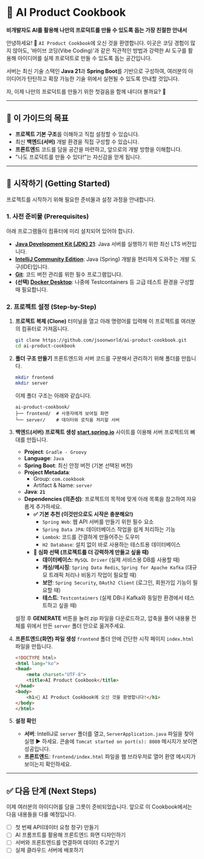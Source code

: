 # 🍳 AI Product Cookbook

**비개발자도 AI를 활용해 나만의 프로덕트를 만들 수 있도록 돕는 가장 친절한 안내서**

안녕하세요\! 👋 `AI Product Cookbook`에 오신 것을 환영합니다.
이곳은 코딩 경험이 많지 않아도, '바이브 코딩(Vibe Coding)'과 같은 직관적인 방법과 강력한 AI 도구를 활용해 아이디어를 실제 프로덕트로 만들 수 있도록 돕는 공간입니다.

서버는 최신 기술 스택인 **Java 21**과 **Spring Boot**를 기반으로 구성하여, 여러분의 아이디어가 탄탄하고 확장 가능한 기술 위에서 실현될 수 있도록 안내할 것입니다.

자, 이제 나만의 프로덕트를 만들기 위한 첫걸음을 함께 내디뎌 볼까요? 🚀

-----

## 🎯 이 가이드의 목표

  * **프로젝트 기본 구조**를 이해하고 직접 설정할 수 있습니다.
  * 최신 **백엔드(서버)** 개발 환경을 직접 구성할 수 있습니다.
  * **프론트엔드** 코드를 담을 공간을 마련하고, 앞으로의 개발 방향을 이해합니다.
  * "나도 프로덕트를 만들 수 있다\!"는 자신감을 얻게 됩니다.

-----

## 🚀 시작하기 (Getting Started)

프로젝트를 시작하기 위해 필요한 준비물과 설정 과정을 안내합니다.

### 1\. 사전 준비물 (Prerequisites)

아래 프로그램들이 컴퓨터에 미리 설치되어 있어야 합니다.

  * **[Java Development Kit (JDK) 21](https://www.google.com/search?q=https://www.oracle.com/java/technologies/downloads/%23jdk21)**: Java 서버를 실행하기 위한 최신 LTS 버전입니다.
  * **[IntelliJ Community Edition](https://www.jetbrains.com/idea/download/)**: Java (Spring) 개발을 편리하게 도와주는 개발 도구(IDE)입니다.
  * **[Git](https://git-scm.com/downloads)**: 코드 버전 관리를 위한 필수 프로그램입니다.
  * **(선택) [Docker Desktop](https://www.docker.com/products/docker-desktop/)**: 나중에 Testcontainers 등 고급 테스트 환경을 구성할 때 필요합니다.

### 2\. 프로젝트 설정 (Step-by-Step)

1.  **프로젝트 복제 (Clone)**
    터미널을 열고 아래 명령어를 입력해 이 프로젝트를 여러분의 컴퓨터로 가져옵니다.

    ```bash
    git clone https://github.com/jsoonworld/ai-product-cookbook.git
    cd ai-product-cookbook
    ```

2.  **폴더 구조 만들기**
    프론트엔드와 서버 코드를 구분해서 관리하기 위해 폴더를 만듭니다.

    ```bash
    mkdir frontend
    mkdir server
    ```

    이제 폴더 구조는 아래와 같습니다.

    ```
    ai-product-cookbook/
    ├── frontend/  # 사용자에게 보여질 화면
    └── server/    # 데이터와 로직을 처리할 서버
    ```

3.  **백엔드(서버) 프로젝트 생성**
    [**start.spring.io**](https://start.spring.io/) 사이트를 이용해 서버 프로젝트의 뼈대를 만듭니다.

      * **Project**: `Gradle - Groovy`
      * **Language**: `Java`
      * **Spring Boot**: 최신 안정 버전 (기본 선택된 버전)
      * **Project Metadata**:
          * Group: `com.cookbook`
          * Artifact & Name: `server`
      * **Java**: **`21`**
      * **Dependencies (의존성)**: 프로젝트의 목적에 맞게 아래 목록을 참고하여 자유롭게 추가하세요.
          * **✅ 기본 추천 (이것만으로도 시작은 충분해요\!)**
              * `Spring Web`: 웹 API 서버를 만들기 위한 필수 요소
              * `Spring Data JPA`: 데이터베이스 작업을 쉽게 처리하는 기능
              * `Lombok`: 코드를 간결하게 만들어주는 도우미
              * `H2 Database`: 설치 없이 바로 사용하는 테스트용 데이터베이스
          * **🚀 심화 선택 (프로젝트를 더 강력하게 만들고 싶을 때)**
              * **데이터베이스**: `MySQL Driver` (실제 서비스용 DB를 사용할 때)
              * **캐싱/메시징**: `Spring Data Redis`, `Spring for Apache Kafka` (대규모 트래픽 처리나 비동기 작업이 필요할 때)
              * **보안**: `Spring Security`, `OAuth2 Client` (로그인, 회원가입 기능이 필요할 때)
              * **테스트**: `Testcontainers` (실제 DB나 Kafka와 동일한 환경에서 테스트하고 싶을 때)

    설정 후 **GENERATE** 버튼을 눌러 zip 파일을 다운로드하고, 압축을 풀어 내용물 전체를 위에서 만든 `server` 폴더 안으로 옮겨주세요.

4.  **프론트엔드(화면) 파일 생성**
    `frontend` 폴더 안에 간단한 시작 페이지 `index.html` 파일을 만듭니다.

    ```html
    <!DOCTYPE html>
    <html lang="ko">
    <head>
        <meta charset="UTF-8">
        <title>AI Product Cookbook</title>
    </head>
    <body>
        <h1>🍳 AI Product Cookbook에 오신 것을 환영합니다!</h1>
    </body>
    </html>
    ```

5.  **설정 확인**

      * **서버**: IntelliJ로 `server` 폴더를 열고, `ServerApplication.java` 파일을 찾아 실행 ▶️ 하세요. 콘솔에 `Tomcat started on port(s): 8080` 메시지가 보이면 성공입니다.
      * **프론트엔드**: `frontend/index.html` 파일을 웹 브라우저로 열어 환영 메시지가 보이는지 확인하세요.

-----

## ✅ 다음 단계 (Next Steps)

이제 여러분의 아이디어를 담을 그릇이 준비되었습니다. 앞으로 이 Cookbook에서는 다음 내용들을 다룰 예정입니다.

  * [ ] 첫 번째 API(데이터 요청 창구) 만들기
  * [ ] AI 프롬프트를 활용해 프론트엔드 화면 디자인하기
  * [ ] 서버와 프론트엔드를 연결하여 데이터 주고받기
  * [ ] 실제 클라우드 서버에 배포하기
